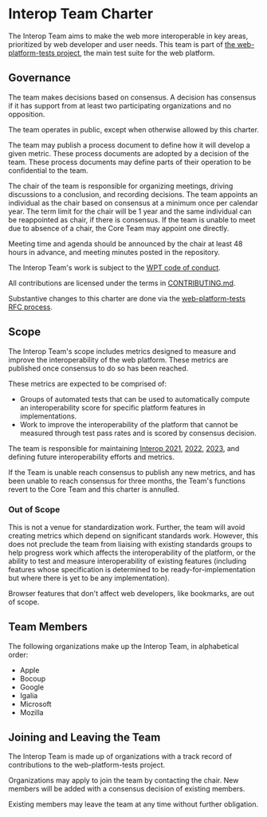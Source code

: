 # Interop Team Charter

The Interop Team aims to make the web more interoperable in key areas, prioritized by web developer and user needs. This team is part of [the web-platform-tests project](https://github.com/web-platform-tests/wpt), the main test suite for the web platform.

## Governance

The team makes decisions based on consensus. A decision has consensus if it has support from at least two participating organizations and no opposition.

The team operates in public, except when otherwise allowed by this charter.

The team may publish a process document to define how it will develop a given metric. These process documents are adopted by a decision of the team. These process documents may define parts of their operation to be confidential to the team.

The chair of the team is responsible for organizing meetings, driving discussions to a conclusion, and recording decisions. The team appoints an individual as the chair based on consensus at a minimum once per calendar year. The term limit for the chair will be 1 year and the same individual can be reappointed as chair, if there is consensus. If the team is unable to meet due to absence of a chair, the Core Team may appoint one directly.

Meeting time and agenda should be announced by the chair at least 48 hours in advance, and meeting minutes posted in the repository.

The Interop Team's work is subject to the [WPT code of conduct](https://github.com/web-platform-tests/wpt/blob/master/CODE_OF_CONDUCT.md).

All contributions are licensed under the terms in [CONTRIBUTING.md](https://github.com/web-platform-tests/wpt/blob/master/CONTRIBUTING.md).

Substantive changes to this charter are done via the [web-platform-tests RFC process](https://github.com/web-platform-tests/rfcs).

## Scope

The Interop Team's scope includes metrics designed to measure and improve the interoperability of the web platform. These metrics are published once consensus to do so has been reached.

These metrics are expected to be comprised of:

- Groups of automated tests that can be used to automatically compute an interoperability score for specific platform features in implementations.
- Work to improve the interoperability of the platform that cannot be measured through test pass rates and is scored by consensus decision.

The team is responsible for maintaining [Interop 2021](https://wpt.fyi/interop-2021), [2022](https://wpt.fyi/interop-2022), [2023](https://wpt.fyi/interop-2023), and defining future interoperability efforts and metrics.

If the Team is unable reach consensus to publish any new metrics, and has been unable to reach consensus for three months, the Team's functions revert to the Core Team and this charter is annulled.

### Out of Scope

This is not a venue for standardization work. Further, the team will avoid creating metrics which depend on significant standards work. However, this does not preclude the team from liaising with existing standards groups to help progress work which affects the interoperability of the platform, or the ability to test and measure interoperability of existing features (including features whose specification is determined to be ready-for-implementation but where there is yet to be any implementation).

Browser features that don't affect web developers, like bookmarks, are out of scope.

## Team Members

The following organizations make up the Interop Team, in alphabetical order:

* Apple
* Bocoup
* Google
* Igalia
* Microsoft
* Mozilla

## Joining and Leaving the Team

The Interop Team is made up of organizations with a track record of contributions to the web-platform-tests project.

Organizations may apply to join the team by contacting the chair. New members will be added with a consensus decision of existing members.

Existing members may leave the team at any time without further obligation.
